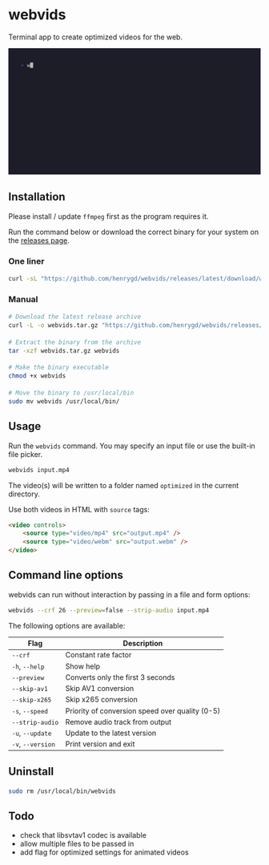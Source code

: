 # webvids

Terminal app to create optimized videos for the web.

![TUI example gif](assets/example.gif)

## Installation

Please install / update `ffmpeg` first as the program requires it.

Run the command below or download the correct binary for your system on the [releases page](https://github.com/henrygd/webvids/releases).

### One liner

```bash
curl -sL "https://github.com/henrygd/webvids/releases/latest/download/webvids_$(uname -s)_$(uname -m | sed 's/x86_64/amd64/' | sed 's/i386/386/' | sed 's/aarch64/arm64/').tar.gz" | tar -xz -O webvids | sudo tee /usr/local/bin/webvids >/dev/null && sudo chmod +x /usr/local/bin/webvids && ls /usr/local/bin/webvids
```

### Manual

```bash
# Download the latest release archive
curl -L -o webvids.tar.gz "https://github.com/henrygd/webvids/releases/latest/download/webvids_$(uname -s)_$(uname -m | sed 's/x86_64/amd64/' | sed 's/i386/386/' | sed 's/aarch64/arm64/').tar.gz"

# Extract the binary from the archive
tar -xzf webvids.tar.gz webvids

# Make the binary executable
chmod +x webvids

# Move the binary to /usr/local/bin
sudo mv webvids /usr/local/bin/
```

## Usage

Run the `webvids` command. You may specify an input file or use the built-in file picker.

```bash
webvids input.mp4
```

The video(s) will be written to a folder named `optimized` in the current directory.

Use both videos in HTML with `source` tags:

```html
<video controls>
	<source type="video/mp4" src="output.mp4" />
	<source type="video/webm" src="output.webm" />
</video>
```

## Command line options

webvids can run without interaction by passing in a file and form options:

```bash
webvids --crf 26 --preview=false --strip-audio input.mp4
```

The following options are available:

| Flag              | Description                                     |
| ----------------- | ----------------------------------------------- |
| `--crf`           | Constant rate factor                            |
| `-h`, `--help`    | Show help                                       |
| `--preview`       | Converts only the first 3 seconds               |
| `--skip-av1`      | Skip AV1 conversion                             |
| `--skip-x265`     | Skip x265 conversion                            |
| `-s`, `--speed`   | Priority of conversion speed over quality (0-5) |
| `--strip-audio`   | Remove audio track from output                  |
| `-u`, `--update`  | Update to the latest version                    |
| `-v`, `--version` | Print version and exit                          |

## Uninstall

```bash
sudo rm /usr/local/bin/webvids
```

## Todo

- check that libsvtav1 codec is available
- allow multiple files to be passed in
- add flag for optimized settings for animated videos
